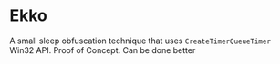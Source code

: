 
# Ekko

A small sleep obfuscation technique that uses `CreateTimerQueueTimer` Win32 API.
Proof of Concept. Can be done better
